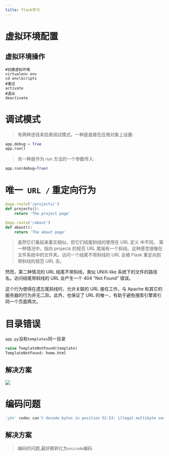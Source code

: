 ```yaml
---
title: flask学习
---
```


# 虚拟环境配置
## 虚拟环境操作
``` shell
#创建虚拟环境
virtualenv env
cd env\Scripts
#激活
activate
#退出
deactivate
```
# 调试模式
> 有两种途径来启用调试模式。一种是直接在应用对象上设置:
``` python
app.debug = True
app.run()
```
> 另一种是作为 run 方法的一个参数传入:
``` python
app.run(debug=True)
```
# 唯一` URL /` 重定向行为
``` python
@app.route('/projects/')
def projects():
    return 'The project page'

@app.route('/about')
def about():
    return 'The about page'
```
> 虽然它们看起来着实相似，但它们结尾斜线的使用在 URL 定义 中不同。 第一种情况中，指向 projects 的规范 URL 尾端有一个斜线。这种感觉很像在文件系统中的文件夹。访问一个结尾不带斜线的 URL 会被 Flask 重定向到带斜线的规范 URL 去。

然而，第二种情况的 URL 结尾不带斜线，类似 UNIX-like 系统下的文件的路径名。访问结尾带斜线的 URL 会产生一个 404 “Not Found” 错误。

这个行为使得在遗忘尾斜线时，允许关联的 URL 接任工作，与 Apache 和其它的服务器的行为并无二异。此外，也保证了 URL 的唯一，有助于避免搜索引擎索引同一个页面两次。
# 目录错误
`app.py`没和`templates`同一目录
``` python
raise TemplateNotFound(template)
TemplateNotFound: home.html
```

## 解决方案
![](http://www.liaoxuefeng.com/files/attachments/001400341074577704e1ff7d52246dab80eb4992d12fcd1000)

# 编码问题
``` python
'gbk' codec can't decode bytes in position 52-53: illegal multibyte sequence
```

## 解决方案
> 编码的问题,最好都转化为`unicode`编码